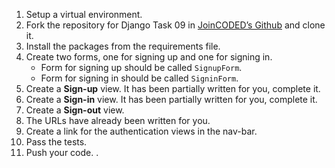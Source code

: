 1. Setup a virtual environment.
2. Fork the repository for Django Task 09 in [JoinCODED’s Github](https://github.com/JoinCODED/task_09) and clone it.
3. Install the packages from the requirements file.
4. Create two forms, one for signing up and one for signing in.
    * Form for signing up should be called `SignupForm`.
    * Form for signing in should be called `SigninForm`.
5. Create a **Sign-up** view. It has been partially written for you, complete it.
6. Create a **Sign-in** view. It has been partially written for you, complete it.
7. Create a **Sign-out** view.
8. The URLs have already been written for you.
9. Create a link for the authentication views in the nav-bar.
10. Pass the tests.
11. Push your code.
.
